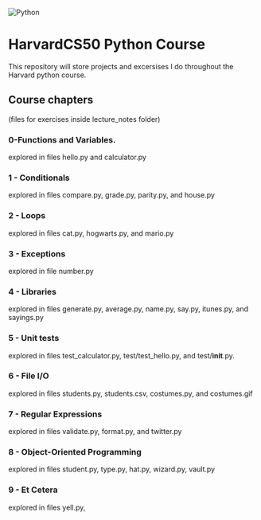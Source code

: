 ![Python](https://img.shields.io/badge/Python-FFD43B?style=for-the-badge&logo=python&logoColor=blue)
# HarvardCS50 Python Course 
This repository will store projects and excersises I do throughout the Harvard python course. 
## Course chapters 
(files for exercises inside lecture_notes folder)
### 0-Functions and Variables.
explored in files hello.py and calculator.py
### 1 - Conditionals
explored in files compare.py, grade.py, parity.py, and house.py
### 2 - Loops
explored in files cat.py, hogwarts.py, and mario.py
### 3 - Exceptions 
explored in file number.py
### 4 - Libraries 
explored in files generate.py, average.py, name.py, say.py, itunes.py, and sayings.py
### 5 - Unit tests
explored in files test_calculator.py, test/test_hello.py, and test/__init__.py.
### 6 - File I/O
explored in files students.py, students.csv, costumes.py, and costumes.gif
### 7 - Regular Expressions
explored in files validate.py, format.py, and twitter.py
### 8 - Object-Oriented Programming
explored in files student.py, type.py, hat.py, wizard.py, vault.py
### 9 - Et Cetera 
explored in files yell.py,
